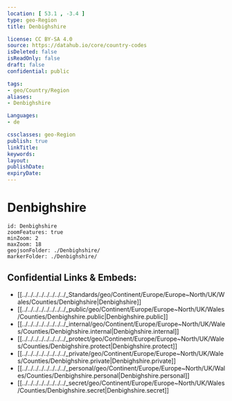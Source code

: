 ```yaml
---
location: [ 53.1 , -3.4 ] 
type: geo-Region
title: Denbighshire

license: CC BY-SA 4.0
source: https://datahub.io/core/country-codes
isDeleted: false
isReadOnly: false
draft: false
confidential: public

tags:
- geo/Country/Region
aliases:
- Denbighshire

Languages:
- de

cssclasses: geo-Region
publish: true
linkTitle: 
keywords: 
layout: 
publishDate: 
expiryDate: 
---
```


# Denbighshire

```leaflet
id: Denbighshire
zoomFeatures: true 
minZoom: 2 
maxZoom: 18
geojsonFolder: ./Denbighshire/
markerFolder: ./Denbighshire/
```


## Confidential Links & Embeds: 
- [[../../../../../../../../_Standards/geo/Continent/Europe/Europe~North/UK/Wales/Counties/Denbighshire|Denbighshire]] 
- [[../../../../../../../../_public/geo/Continent/Europe/Europe~North/UK/Wales/Counties/Denbighshire.public|Denbighshire.public]] 
- [[../../../../../../../../_internal/geo/Continent/Europe/Europe~North/UK/Wales/Counties/Denbighshire.internal|Denbighshire.internal]] 
- [[../../../../../../../../_protect/geo/Continent/Europe/Europe~North/UK/Wales/Counties/Denbighshire.protect|Denbighshire.protect]] 
- [[../../../../../../../../_private/geo/Continent/Europe/Europe~North/UK/Wales/Counties/Denbighshire.private|Denbighshire.private]] 
- [[../../../../../../../../_personal/geo/Continent/Europe/Europe~North/UK/Wales/Counties/Denbighshire.personal|Denbighshire.personal]] 
- [[../../../../../../../../_secret/geo/Continent/Europe/Europe~North/UK/Wales/Counties/Denbighshire.secret|Denbighshire.secret]] 

